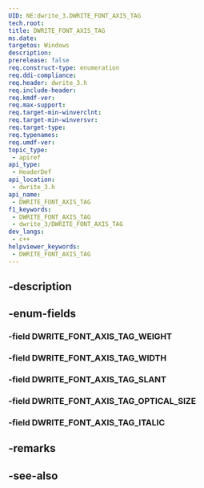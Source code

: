 ```yaml
---
UID: NE:dwrite_3.DWRITE_FONT_AXIS_TAG
tech.root: 
title: DWRITE_FONT_AXIS_TAG
ms.date: 
targetos: Windows
description: 
prerelease: false
req.construct-type: enumeration
req.ddi-compliance: 
req.header: dwrite_3.h
req.include-header: 
req.kmdf-ver: 
req.max-support: 
req.target-min-winverclnt: 
req.target-min-winversvr: 
req.target-type: 
req.typenames: 
req.umdf-ver: 
topic_type:
 - apiref
api_type:
 - HeaderDef
api_location:
 - dwrite_3.h
api_name:
 - DWRITE_FONT_AXIS_TAG
f1_keywords:
 - DWRITE_FONT_AXIS_TAG
 - dwrite_3/DWRITE_FONT_AXIS_TAG
dev_langs:
 - c++
helpviewer_keywords:
 - DWRITE_FONT_AXIS_TAG
---
```


## -description

## -enum-fields

### -field DWRITE_FONT_AXIS_TAG_WEIGHT

### -field DWRITE_FONT_AXIS_TAG_WIDTH

### -field DWRITE_FONT_AXIS_TAG_SLANT

### -field DWRITE_FONT_AXIS_TAG_OPTICAL_SIZE

### -field DWRITE_FONT_AXIS_TAG_ITALIC

## -remarks

## -see-also


